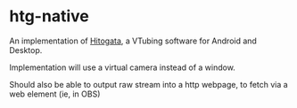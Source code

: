 # htg-native
An implementation of [Hitogata](https://sites.google.com/site/vhitogata/), a VTubing software for Android and Desktop.

Implementation will use a virtual camera instead of a window. 

Should also be able to output raw stream into a http webpage, to fetch via a web element (ie, in OBS)


